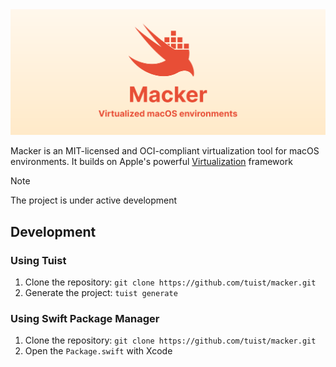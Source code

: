 <img src="assets/header.svg"/>

Macker is an MIT-licensed and OCI-compliant virtualization tool for macOS environments.
It builds on Apple's powerful [Virtualization](https://developer.apple.com/documentation/virtualization) framework

> [!NOTE]
> The project is under active development

## Development

### Using Tuist

1. Clone the repository: `git clone https://github.com/tuist/macker.git`
2. Generate the project: `tuist generate`


### Using Swift Package Manager

1. Clone the repository: `git clone https://github.com/tuist/macker.git`
2. Open the `Package.swift` with Xcode
